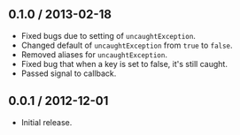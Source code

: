 0.1.0 / 2013-02-18
------------------
* Fixed bugs due to setting of `uncaughtException`.
* Changed default of `uncaughtException` from `true` to `false`.
* Removed aliases for `uncaughtException`.
* Fixed bug that when a key is set to false, it's still caught.
* Passed signal to callback.


0.0.1 / 2012-12-01
------------------
* Initial release.
